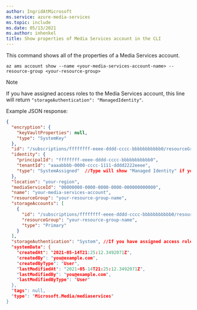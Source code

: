 ```yaml
---
author: IngridAtMicrosoft
ms.service: azure-media-services
ms.topic: include
ms.date: 05/13/2021
ms.author: inhenkel
title: Show properties of Media Services account in the CLI
---
```


<!--Show Media Services Managed Identity CLI-->

This command shows all of the properties of a Media Services account.

```cloudshell-bash
az ams account show --name <your-media-services-account-name> --resource-group <your-resource-group>
```

> [!NOTE]
> If you have assigned access roles to the Media Services account, this line will return `"storageAuthentication": "ManagedIdentity"`.

Example JSON response:

```json
{
  "encryption": {
    "keyVaultProperties": null,
    "type": "SystemKey"
  },
  "id": "/subscriptions/ffffffff-eeee-dddd-cccc-bbbbbbbbbbb0/resourceGroups/your-resource-group-name/providers/Microsoft.Media/mediaservices/your-media-services-account",
  "identity": {
    "principalId": "ffffffff-eeee-dddd-cccc-bbbbbbbbbbb0",
    "tenantId": "aaaabbbb-0000-cccc-1111-dddd2222eeee",
    "type": "SystemAssigned"  //Type will show "Managed Identity" if you have assigned a role to the Media Services account.
  },
  "location": "your-region",
  "mediaServiceId": "00000000-0000-0000-0000-000000000000",
  "name": "your-media-services-account",
  "resourceGroup": "your-resource-group-name",
  "storageAccounts": [
    {
      "id": "/subscriptions/ffffffff-eeee-dddd-cccc-bbbbbbbbbbb0/resourceGroups/your-resource-group-name/providers/Microsoft.Storage/storageAccounts/your-storage-account-name",
      "resourceGroup": "your-resource-group-name",
      "type": "Primary"
    }
  ],
  "storageAuthentication": "System", //If you have assigned access roles to the account, this line will return storageAuthentication": "ManagedIdentity"
  "systemData": {
    "createdAt": "2021-05-14T21:25:12.3492071Z",
    "createdBy": "you@example.com",
    "createdByType": "User",
    "lastModifiedAt": "2021-05-14T21:25:12.3492071Z",
    "lastModifiedBy": "you@example.com",
    "lastModifiedByType": "User"
  },
  "tags": null,
  "type": "Microsoft.Media/mediaservices"
}
```
